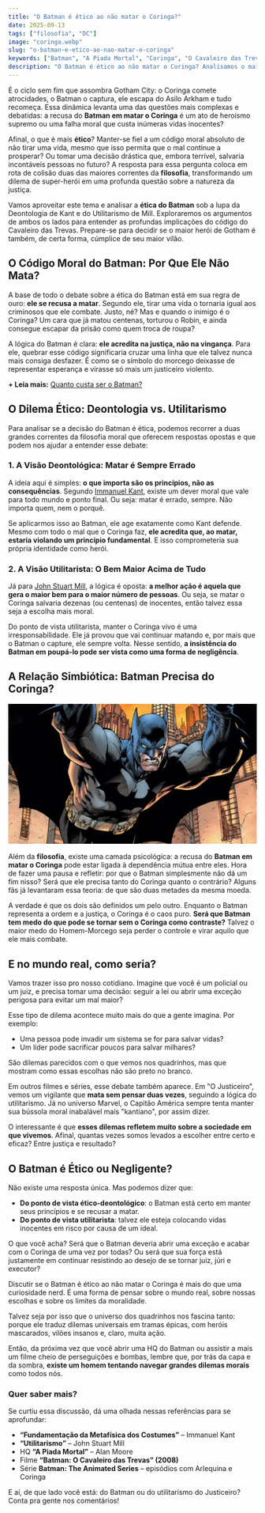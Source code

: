 ```yaml
---
title: "O Batman é ético ao não matar o Coringa?"
date: 2025-09-13
tags: ["filosofia", "DC"] 
image: "coringa.webp"
slug: "o-batman-e-etico-ao-nao-matar-o-coringa"
keywords: ["Batman", "A Piada Mortal", "Coringa", "O Cavaleiro das Trevas"]
description: "O Batman é ético ao não matar o Coringa? Analisamos o maior dilema de Gotham com a ajuda da filosofia!"
---
```


É o ciclo sem fim que assombra Gotham City: o Coringa comete atrocidades, o Batman o captura, ele escapa do Asilo Arkham e tudo recomeça. Essa dinâmica levanta uma das questões mais complexas e debatidas: a recusa do **Batman em matar o Coringa** é um ato de heroísmo supremo ou uma falha moral que custa inúmeras vidas inocentes?

Afinal, o que é mais **ético**? Manter-se fiel a um código moral absoluto de não tirar uma vida, mesmo que isso permita que o mal continue a prosperar? Ou tomar uma decisão drástica que, embora terrível, salvaria incontáveis pessoas no futuro? A resposta para essa pergunta coloca em rota de colisão duas das maiores correntes da **filosofia**, transformando um dilema de super-herói em uma profunda questão sobre a natureza da justiça.

Vamos aproveitar este tema e analisar a **ética do Batman** sob a lupa da Deontologia de Kant e do Utilitarismo de Mill. Exploraremos os argumentos de ambos os lados para entender as profundas implicações do código do Cavaleiro das Trevas. Prepare-se para decidir se o maior herói de Gotham é também, de certa forma, cúmplice de seu maior vilão.

## O Código Moral do Batman: Por Que Ele Não Mata?

A base de todo o debate sobre a ética do Batman está em sua regra de ouro: **ele se recusa a matar**. Segundo ele, tirar uma vida o tornaria igual aos criminosos que ele combate. Justo, né? Mas e quando o inimigo é o Coringa? Um cara que já matou centenas, torturou o Robin, e ainda consegue escapar da prisão como quem troca de roupa?

A lógica do Batman é clara: **ele acredita na justiça, não na vingança**. Para ele, quebrar esse código significaria cruzar uma linha que ele talvez nunca mais consiga desfazer. É como se o símbolo do morcego deixasse de representar esperança e virasse só mais um justiceiro violento.

**+ Leia mais:** [Quanto custa ser o Batman?](/quanto-custa-ser-o-batman/)

## O Dilema Ético: Deontologia vs. Utilitarismo

Para analisar se a decisão do Batman é ética, podemos recorrer a duas grandes correntes da filosofia moral que oferecem respostas opostas e que podem nos ajudar a entender esse debate:

### 1. A Visão Deontológica: Matar é Sempre Errado

A ideia aqui é simples: **o que importa são os princípios, não as consequências**. Segundo [Immanuel Kant](https://en.wikipedia.org/wiki/Immanuel_Kant), existe um dever moral que vale para todo mundo e ponto final. Ou seja: matar é errado, sempre. Não importa quem, nem o porquê.

Se aplicarmos isso ao Batman, ele age exatamente como Kant defende. Mesmo com todo o mal que o Coringa faz, **ele acredita que, ao matar, estaria violando um princípio fundamental**. E isso comprometeria sua própria identidade como herói.

### 2. A Visão Utilitarista: O Bem Maior Acima de Tudo

Já para [John Stuart Mill](https://pt.wikipedia.org/wiki/John_Stuart_Mill), a lógica é oposta: **a melhor ação é aquela que gera o maior bem para o maior número de pessoas**. Ou seja, se matar o Coringa salvaria dezenas (ou centenas) de inocentes, então talvez essa seja a escolha mais moral.

Do ponto de vista utilitarista, manter o Coringa vivo é uma irresponsabilidade. Ele já provou que vai continuar matando e, por mais que o Batman o capture, ele sempre volta. Nesse sentido, **a insistência do Batman em poupá-lo pode ser vista como uma forma de negligência**.

## A Relação Simbiótica: Batman Precisa do Coringa?

![batman_coringa](batman.webp)

Além da **filosofia**, existe uma camada psicológica: a recusa do **Batman em matar o Coringa** pode estar ligada à dependência mútua entre eles. Hora de fazer uma pausa e refletir: por que o Batman simplesmente não dá um fim nisso? Será que ele precisa tanto do Coringa quanto o contrário? Alguns fãs já levantaram essa teoria: de que são duas metades da mesma moeda.

A verdade é que os dois são definidos um pelo outro. Enquanto o Batman representa a ordem e a justiça, o Coringa é o caos puro. **Será que Batman tem medo do que pode se tornar sem o Coringa como contraste?** Talvez o maior medo do Homem-Morcego seja perder o controle e virar aquilo que ele mais combate.

## E no mundo real, como seria?

Vamos trazer isso pro nosso cotidiano. Imagine que você é um policial ou um juiz, e precisa tomar uma decisão: seguir a lei ou abrir uma exceção perigosa para evitar um mal maior?

Esse tipo de dilema acontece muito mais do que a gente imagina. Por exemplo:

*   Uma pessoa pode invadir um sistema se for para salvar vidas?
*   Um líder pode sacrificar poucos para salvar milhares?

São dilemas parecidos com o que vemos nos quadrinhos, mas que mostram como essas escolhas não são preto no branco.

Em outros filmes e séries, esse debate também aparece. Em "O Justiceiro", vemos um vigilante que **mata sem pensar duas vezes**, seguindo a lógica do utilitarismo. Já no universo Marvel, o Capitão América sempre tenta manter sua bússola moral inabalável mais "kantiano", por assim dizer.

O interessante é que **esses dilemas refletem muito sobre a sociedade em que vivemos**. Afinal, quantas vezes somos levados a escolher entre certo e eficaz? Entre justiça e resultado?

## O Batman é Ético ou Negligente?

Não existe uma resposta única. Mas podemos dizer que:

*   **Do ponto de vista ético-deontológico**: o Batman está certo em manter seus princípios e se recusar a matar.
*   **Do ponto de vista utilitarista**: talvez ele esteja colocando vidas inocentes em risco por causa de um ideal.

O que você acha? Será que o Batman deveria abrir uma exceção e acabar com o Coringa de uma vez por todas? Ou será que sua força está justamente em continuar resistindo ao desejo de se tornar juiz, júri e executor?

Discutir se o Batman é ético ao não matar o Coringa é mais do que uma curiosidade nerd. É uma forma de pensar sobre o mundo real, sobre nossas escolhas e sobre os limites da moralidade.

Talvez seja por isso que o universo dos quadrinhos nos fascina tanto: porque ele traduz dilemas universais em tramas épicas, com heróis mascarados, vilões insanos e, claro, muita ação.

Então, da próxima vez que você abrir uma HQ do Batman ou assistir a mais um filme cheio de perseguições e bombas, lembre que, por trás da capa e da sombra, **existe um homem tentando navegar grandes dilemas morais** como todos nós.

### Quer saber mais?

Se curtiu essa discussão, dá uma olhada nessas referências para se aprofundar:

*   **“Fundamentação da Metafísica dos Costumes”** – Immanuel Kant
*   **“Utilitarismo”** – John Stuart Mill
*   HQ **“A Piada Mortal”** – Alan Moore
*   Filme **“Batman: O Cavaleiro das Trevas” (2008)**
*   Série **Batman: The Animated Series** – episódios com Arlequina e Coringa

E aí, de que lado você está: do Batman ou do utilitarismo do Justiceiro? Conta pra gente nos comentários!